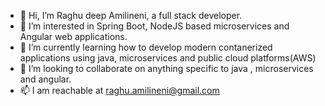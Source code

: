 - 👋 Hi, I’m Raghu deep Amilineni, a full stack developer.
- 👀 I’m interested in Spring Boot, NodeJS based microservices and Angular web applications.
- 🌱 I’m currently learning how to develop modern contanerized applications using java, microservices and public cloud platforms(AWS)
- 💞️ I’m looking to collaborate on anything specific to java , microservices and angular.
- 📫 I am reachable at raghu.amilineni@gmail.com

<!---
amilineniraghu/amilineniraghu is a ✨ special ✨ repository because its `README.md` (this file) appears on your GitHub profile.
You can click the Preview link to take a look at your changes.
--->

